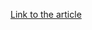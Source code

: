 [Link to the article](https://english.ncsc.nl/latest/news/2022/october/11/ncsc-publishes-research-agenda-2023---2026)
